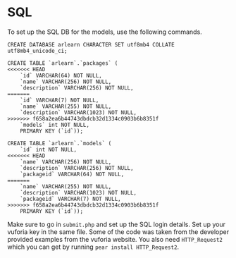 # SQL
To set up the SQL DB for the models, use the following commands.
```
CREATE DATABASE arlearn CHARACTER SET utf8mb4 COLLATE utf8mb4_unicode_ci;

CREATE TABLE `arlearn`.`packages` (
<<<<<<< HEAD
	`id` VARCHAR(64) NOT NULL,
	`name` VARCHAR(256) NOT NULL,
	`description` VARCHAR(256) NOT NULL,
=======
	`id` VARCHAR(7) NOT NULL,
	`name` VARCHAR(255) NOT NULL,
	`description` VARCHAR(1023) NOT NULL,
>>>>>>> f658a2ea6b44743dbdcb32d1334c0903b6b8351f
	`models` int NOT NULL,
	PRIMARY KEY (`id`));

CREATE TABLE `arlearn`.`models` (
	`id` int NOT NULL,
<<<<<<< HEAD
	`name` VARCHAR(256) NOT NULL,
	`description` VARCHAR(256) NOT NULL,
	`packageid` VARCHAR(64) NOT NULL,
=======
	`name` VARCHAR(255) NOT NULL,
	`description` VARCHAR(1023) NOT NULL,
	`packageid` VARCHAR(7) NOT NULL,
>>>>>>> f658a2ea6b44743dbdcb32d1334c0903b6b8351f
	PRIMARY KEY (`id`));
```

Make sure to go in `submit.php` and set up the SQL login details. Set up your vuforia key in the same file.
Some of the code was taken from the developer provided examples from the vuforia website.
You also need `HTTP_Request2` which you can get by running `pear install HTTP_Request2`.
